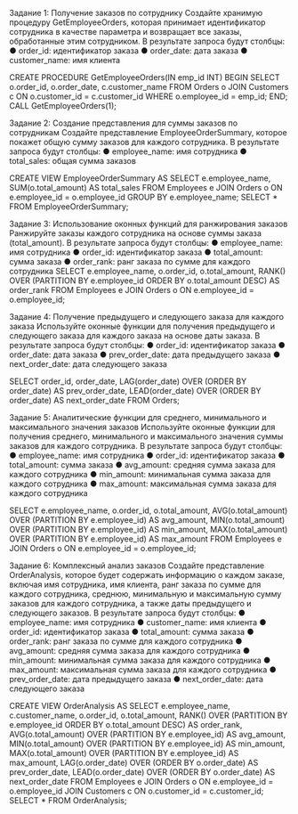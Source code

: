 Задание 1: Получение заказов по сотруднику
Создайте хранимую процедуру GetEmployeeOrders, которая принимает
идентификатор сотрудника в качестве параметра и возвращает все заказы,
обработанные этим сотрудником.
В результате запроса будут столбцы:
● order_id: идентификатор заказа
● order_date: дата заказа
● customer_name: имя клиента

CREATE PROCEDURE GetEmployeeOrders(IN emp_id INT)
BEGIN
SELECT
o.order_id,
o.order_date,
c.customer_name
FROM
Orders o
JOIN
Customers c ON o.customer_id = c.customer_id
WHERE
o.employee_id = emp_id;
END;
CALL GetEmployeeOrders(1);

Задание 2: Создание представления для суммы заказов по сотрудникам
Создайте представление EmployeeOrderSummary, которое покажет общую сумму
заказов для каждого сотрудника.
В результате запроса будут столбцы:
● employee_name: имя сотрудника
● total_sales: общая сумма заказов

CREATE VIEW EmployeeOrderSummary AS
SELECT
e.employee_name,
SUM(o.total_amount) AS total_sales
FROM
Employees e
JOIN
Orders o ON e.employee_id = o.employee_id
GROUP BY
e.employee_name;
SELECT * FROM EmployeeOrderSummary;

Задание 3: Использование оконных функций для ранжирования заказов
Ранжируйте заказы каждого сотрудника на основе суммы заказа (total_amount).
В результате запроса будут столбцы:
● employee_name: имя сотрудника
● order_id: идентификатор заказа
● total_amount: сумма заказа
● order_rank: ранг заказа по сумме для каждого сотрудника
SELECT
e.employee_name,
o.order_id,
o.total_amount,
RANK() OVER (PARTITION BY e.employee_id ORDER BY o.total_amount
DESC) AS order_rank
FROM
Employees e
JOIN
Orders o ON e.employee_id = o.employee_id;

Задание 4: Получение предыдущего и следующего заказа для каждого заказа
Используйте оконные функции для получения предыдущего и следующего заказа для
каждого заказа на основе даты заказа.
В результате запроса будут столбцы:
● order_id: идентификатор заказа
● order_date: дата заказа
● prev_order_date: дата предыдущего заказа
● next_order_date: дата следующего заказа

SELECT
order_id,
order_date,
LAG(order_date) OVER (ORDER BY order_date) AS prev_order_date,
LEAD(order_date) OVER (ORDER BY order_date) AS next_order_date
FROM
Orders;

Задание 5: Аналитические функции для среднего, минимального и
максимального значения заказов
Используйте оконные функции для получения среднего, минимального и
максимального значения суммы заказов для каждого сотрудника.
В результате запроса будут столбцы:
● employee_name: имя сотрудника
● order_id: идентификатор заказа
● total_amount: сумма заказа
● avg_amount: средняя сумма заказа для каждого сотрудника
● min_amount: минимальная сумма заказа для каждого сотрудника
● max_amount: максимальная сумма заказа для каждого сотрудника

SELECT
e.employee_name,
o.order_id,
o.total_amount,
AVG(o.total_amount) OVER (PARTITION BY e.employee_id) AS
avg_amount,
MIN(o.total_amount) OVER (PARTITION BY e.employee_id) AS
min_amount,
MAX(o.total_amount) OVER (PARTITION BY e.employee_id) AS
max_amount
FROM
Employees e
JOIN
Orders o ON e.employee_id = o.employee_id;

Задание 6: Комплексный анализ заказов
Создайте представление OrderAnalysis, которое будет содержать информацию о
каждом заказе, включая имя сотрудника, имя клиента, ранг заказа по сумме для
каждого сотрудника, среднюю, минимальную и максимальную сумму заказов для
каждого сотрудника, а также даты предыдущего и следующего заказов.
В результате запроса будут столбцы:
● employee_name: имя сотрудника
● customer_name: имя клиента
● order_id: идентификатор заказа
● total_amount: сумма заказа
● order_rank: ранг заказа по сумме для каждого сотрудника
● avg_amount: средняя сумма заказа для каждого сотрудника
● min_amount: минимальная сумма заказа для каждого сотрудника
● max_amount: максимальная сумма заказа для каждого сотрудника
● prev_order_date: дата предыдущего заказа
● next_order_date: дата следующего заказа

CREATE VIEW OrderAnalysis AS
SELECT
e.employee_name,
c.customer_name,
o.order_id,
o.total_amount,
RANK() OVER (PARTITION BY e.employee_id ORDER BY o.total_amount
DESC) AS order_rank,
AVG(o.total_amount) OVER (PARTITION BY e.employee_id) AS
avg_amount,
MIN(o.total_amount) OVER (PARTITION BY e.employee_id) AS
min_amount,
MAX(o.total_amount) OVER (PARTITION BY e.employee_id) AS
max_amount,
LAG(o.order_date) OVER (ORDER BY o.order_date) AS
prev_order_date,
LEAD(o.order_date) OVER (ORDER BY o.order_date) AS
next_order_date
FROM
Employees e
JOIN
Orders o ON e.employee_id = o.employee_id
JOIN
Customers c ON o.customer_id = c.customer_id;
SELECT * FROM OrderAnalysis;


